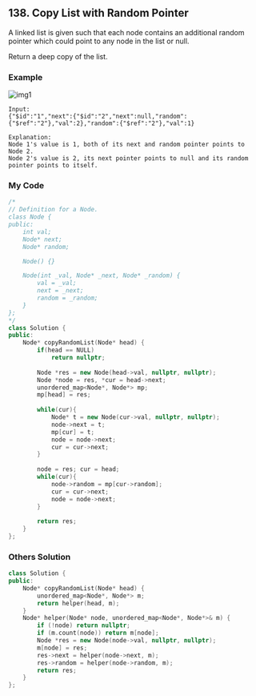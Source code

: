 ## 138. Copy List with Random Pointer

A linked list is given such that each node contains an additional random pointer which could point to any node in the list or null.

Return a deep copy of the list.


### Example
![img1](https://assets.leetcode.com/static_assets/discuss/uploads/files/1470150906153-2yxeznm.png "img1")
```
Input:
{"$id":"1","next":{"$id":"2","next":null,"random":{"$ref":"2"},"val":2},"random":{"$ref":"2"},"val":1}

Explanation:
Node 1's value is 1, both of its next and random pointer points to Node 2.
Node 2's value is 2, its next pointer points to null and its random pointer points to itself.
```

### My Code
```c++
/*
// Definition for a Node.
class Node {
public:
    int val;
    Node* next;
    Node* random;

    Node() {}

    Node(int _val, Node* _next, Node* _random) {
        val = _val;
        next = _next;
        random = _random;
    }
};
*/
class Solution {
public:
    Node* copyRandomList(Node* head) {
        if(head == NULL)
            return nullptr;
        
        Node *res = new Node(head->val, nullptr, nullptr);
        Node *node = res, *cur = head->next;
        unordered_map<Node*, Node*> mp;
        mp[head] = res;
        
        while(cur){
            Node* t = new Node(cur->val, nullptr, nullptr);
            node->next = t;
            mp[cur] = t;
            node = node->next;
            cur = cur->next;   
        }
        
        node = res; cur = head;
        while(cur){
            node->random = mp[cur->random];
            cur = cur->next;
            node = node->next;
        }
        
        return res;
    }
};
```


### Others Solution
```c++
class Solution {
public:
    Node* copyRandomList(Node* head) {
        unordered_map<Node*, Node*> m;
        return helper(head, m);
    }
    Node* helper(Node* node, unordered_map<Node*, Node*>& m) {
        if (!node) return nullptr;
        if (m.count(node)) return m[node];
        Node *res = new Node(node->val, nullptr, nullptr);
        m[node] = res;
        res->next = helper(node->next, m);
        res->random = helper(node->random, m);
        return res;
    }
};
```

